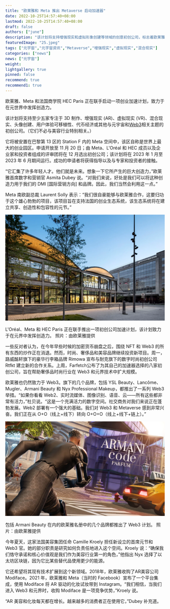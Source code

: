 ```yaml
---
title: "欧莱雅和 Meta 推出 Metaverse 启动加速器"
date: 2022-10-25T14:57:40+08:00
lastmod: 2022-10-25T14:57:40+08:00
draft: false
authors: ["june"]
description: "该计划将支持增强现实和虚拟形象创建等领域的创意初创公司，标志着欧莱雅致力于在 Web3 领域开拓竞争优势。"
featuredImage: "25.jpeg"
tags: ["元宇宙","元宇宙资讯","Metaverse","增强现实","虚拟现实","混合现实"]
categories: ["news"]
news: ["元宇宙"]
weight: 
lightgallery: true
pinned: false
recommend: true
recommend1: true
---
```




欧莱雅、Meta 和法国商学院 HEC Paris 正在联手启动一项创业加速计划，致力于在元世界中发挥创造力。

该计划将支持至少五家专注于 3D 制作、增强现实 (AR)、虚拟现实 (VR)、混合现实、头像创建、用户体验可移植性、代币经济或其他与元宇宙和[Web3](https://www.voguebusiness.com/technology/the-fashion-execs-guide-to-web3)相关主题的初创公司。（它们不必与美容行业特别相关。）

它将被安置在巴黎第 13 区的 Station F 内的 Meta 空间中，该区自称是世界上最大的创业园区。申请开放至 11 月 20 日；由 Meta、L'Oréal 和 HEC 成员以及企业家和投资者组成的评审团将在 12 月选出初创公司；该计划将在 2023 年 1 月至 2023 年 6 月期间运行。成功的申请者将获得指导以及与专家和投资者的接触。

“它汇集了许多年轻人才。他们就是未来。想象一下它所产生的巨大创造力，”欧莱雅首席数字和营销官 Asmita Dubey 说。“对我们来说，好处是我们可以将这种创造力用于我们的 DMI [国际营销方向] 和品牌。因此，我们当然会利用这一点。”

Meta 南欧副总裁 Laurent Solly 表示：“我们很自豪能够与欧莱雅合作，这要归功于这个雄心勃勃的项目，该项目旨在支持法国的创业生态系统，该生态系统将在建立共享、创造性和包容性的元节。”

![元宇宙](23.png)

L'Oréal、Meta 和 HEC Paris 正在联手推出一项初创公司加速计划，该计划致力于在元界中发挥创造力。 照片：由欧莱雅提供



一些反对者认为，在今年早些时候的加密货币崩盘之后，围绕 NFT 和 Web3 的所有东西的炒作正在消退。然而，时尚、奢侈品和美容品牌继续投资新项目。周一，路威酩轩旗下的豪华行李箱品牌 Rimowa 宣布与耐克旗下的数字时尚初创公司 Rtfkt 建立新的合作关系。上周，Farfetch公布了为其自己的加速器选择的八家初创公司，旨在帮助奢侈品时尚行业在 Web3 和元界技术中扩大规模。

欧莱雅也仍然致力于 Web3。旗下的几个品牌，包括 YSL Beauty、Lancôme、Mugler、Armani Beauty 和 Nyx Professional Makeup，都推出了一系列 Web3 举措。“如果你看看 Web2、实时流媒体、图像识别、语音、云——所有这些都非常有活力，”杜贝说。“这是一个充满活力的数字空间。社交商务对我们来说正在蓬勃发展。Web2 部署有一个强大的基础。我们对 Web3 和 Metaverse 感到非常兴奋。我们正在从 O+O（线上+线下）转向 O+O+O（线上+线下+链上）。”

![元宇宙](24.png)

包括 Armani Beauty 在内的欧莱雅名册中的几个品牌都推出了 Web3 计划。 照片：由欧莱雅提供



今年夏天，这家法国美容集团任命 Camille Kroely 担任新设立的首席元节和 Web3 官。她的部分职责是研究如何负责任地进入这个空间。Kroely 说：“确保我们恪守承诺和核心价值观是我们作为美容行业第一的角色，”他指出 Nyx 选择了以太坊区块链，因为它比某些替代品使用更少的能源。

它还希望将其现有技术扩展到这个新领域。2018年，欧莱雅收购了AR美容公司Modiface。2021 年，欧莱雅和 Meta（当时的 Facebook）宣布了一个平台集成，使用 Modiface 将 AR 驱动的化妆试妆带到 Instagram。“我们相信，当我们进入 Web3 和元界时，收购 Modiface 是一项竞争优势，”Kroely 说。

“AR 美容和化妆每天都在增长。越来越多的消费者正在使用它，”Dubey 补充道。